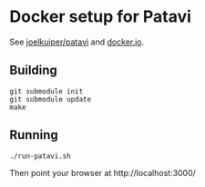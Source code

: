 Docker setup for Patavi
=======================

See [joelkuiper/patavi](https://github.com/joelkuiper/patavi) and [docker.io](http://docker.io).

Building
--------

    git submodule init
    git submodule update
    make

Running
-------

    ./run-patavi.sh

Then point your browser at http://localhost:3000/

